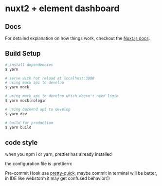 # nuxt2 + element dashboard

## Docs

For detailed explanation on how things work, checkout the [Nuxt.js docs](https://github.com/nuxt/nuxt.js).

## Build Setup

```bash
# install dependencies  
$ yarn

# serve with hot reload at localhost:3000
# using mock api to develop
$ yarn mock

# using mock api to develop which doesn't need login
$ yarn mock:nologin

# using backend api to develop
$ yarn dev

# build for production
$ yarn build
```

## code style

when you npm i or yarn, prettier has already installed

the configuration file is .prettierrc

Pre-commit Hook use [pretty-quick](https://github.com/azz/pretty-quick), maybe commit in terminal will be better, in IDE
like webstorm it may get confused behavior😕
